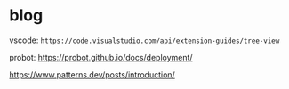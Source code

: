 # blog

vscode: `https://code.visualstudio.com/api/extension-guides/tree-view`

probot: https://probot.github.io/docs/deployment/

https://www.patterns.dev/posts/introduction/
